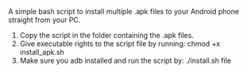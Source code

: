 A simple bash script to install multiple .apk files to your Android phone straight from your PC.

1) Copy the script in the folder containing the .apk files.
2) Give executable rights to the script file by running:
      chmod +x install_apk.sh
3) Make sure you adb installed and run the script by:
      ./install.sh file
